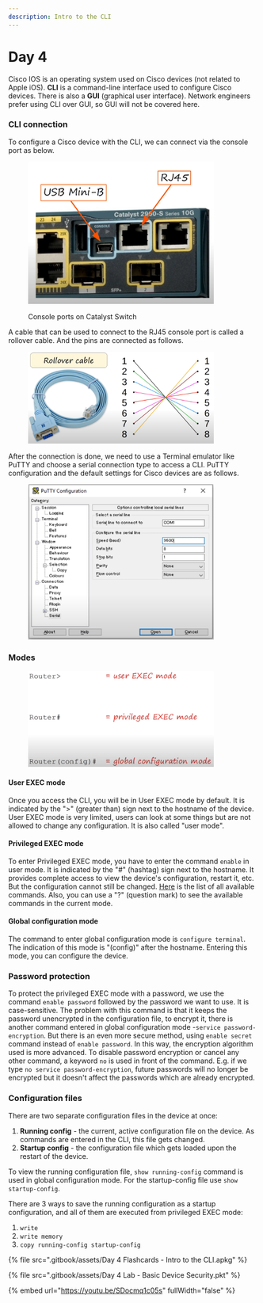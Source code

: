 ```yaml
---
description: Intro to the CLI
---
```


# Day 4

Cisco IOS is an operating system used on Cisco devices (not related to Apple iOS). **CLI** is a command-line interface used to configure Cisco devices. There is also a **GUI** (graphical user interface). Network engineers prefer using CLI over GUI, so GUI will not be covered here.

### CLI connection

To configure a Cisco device with the CLI, we can connect via the console port as below.

<figure><img src=".gitbook/assets/image (76).png" alt="console port" width="375"><figcaption><p>Console ports on Catalyst Switch</p></figcaption></figure>

A cable that can be used to connect to the RJ45 console port is called a rollover cable. And the pins are connected as follows.

<figure><img src=".gitbook/assets/image (100).png" alt="rollover cable" width="375"><figcaption></figcaption></figure>

After the connection is done, we need to use a Terminal emulator like PuTTY and choose a serial connection type to access a CLI.  PuTTY configuration and the default settings for Cisco devices are as follows.

<figure><img src=".gitbook/assets/image (44).png" alt="putty" width="375"><figcaption></figcaption></figure>

### Modes

<figure><img src=".gitbook/assets/image (99).png" alt="cli modes" width="375"><figcaption></figcaption></figure>

#### User EXEC mode

Once you access the CLI, you will be in User EXEC mode by default. It is indicated by the ">" (greater than) sign next to the hostname of the device. User EXEC mode is very limited, users can look at some things but are not allowed to change any configuration. It is also called "user mode".

#### Privileged EXEC mode

To enter Privileged EXEC mode, you have to enter the command `enable` in user mode. It is indicated by the "#" (hashtag) sign next to the hostname. It provides complete access to view the device's configuration, restart it, etc. But the configuration cannot still be changed. [Here](https://www.pcwdld.com/cisco-commands-cheat-sheet) is the list of all available commands. Also, you can use a "?" (question mark) to see the available commands in the current mode.

#### Global configuration mode

The command to enter global configuration mode is `configure terminal`.  The indication of this mode is "(config)" after the hostname. Entering this mode, you can configure the device.

### Password protection

To protect the privileged EXEC mode with a password, we use the command `enable password` followed by the password we want to use. It is case-sensitive. The problem with this command is that it keeps the password unencrypted in the configuration file, to encrypt it, there is another command entered in global configuration mode -`service password-encryption`. But there is an even more secure method, using `enable secret` command instead of `enable password`. In this way, the encryption algorithm used is more advanced. To disable password encryption or cancel any other command, a keyword `no` is used in front of the command. E.g. if we type `no service password-encryption`, future passwords will no longer be encrypted but it doesn't affect the passwords which are already encrypted.

### Configuration files&#x20;

There are two separate configuration files in the device at once:

1. **Running config** - the current, active configuration file on the device. As commands are entered in the CLI, this file gets changed.&#x20;
2. **Startup config** - the configuration file which gets loaded upon the restart of the device.&#x20;

To view the running configuration file, `show running-config` command is used in global configuration mode. For the startup-config file use `show startup-config`.

There are 3 ways to save the running configuration as a startup configuration, and all of them are executed from privileged EXEC mode:

1. `write`
2. `write memory`
3. `copy running-config startup-config`

{% file src=".gitbook/assets/Day 4 Flashcards - Intro to the CLI.apkg" %}

{% file src=".gitbook/assets/Day 4 Lab - Basic Device Security.pkt" %}

{% embed url="https://youtu.be/SDocmq1c05s" fullWidth="false" %}
